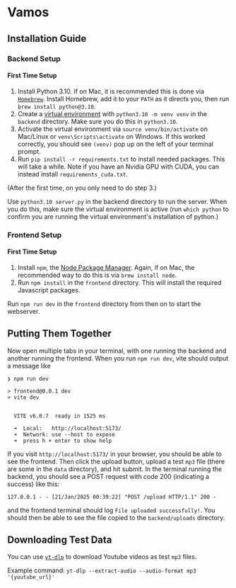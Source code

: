 # Vamos

## Installation Guide

### Backend Setup

#### First Time Setup

1. Install Python 3.10.
    If on Mac, it is recommended this is done via [`Homebrew`](https://brew.sh/).
    Install Homebrew, add it to your `PATH` as it directs you, then run `brew install python@3.10`.
2. Create a [virtual environment](https://realpython.com/python-virtual-environments-a-primer/) with `python3.10 -m venv venv` in the `backend` directory.
   Make sure you do this in `python3.10`.
3. Activate the virtual environment via `source venv/bin/activate` on Mac/Linux or `venv\Scripts\activate` on Windows.
   If this worked correctly, you should see `(venv)` pop up on the left of your terminal prompt.
4. Run `pip install -r requirements.txt` to install needed packages. This will take a while.
   Note if you have an Nvidia GPU with CUDA, you can instead install `requirements_cuda.txt`.
<!-- 5. After you're done, deactivate the virtual environment with `deactivate`. -->

(After the first time, on you only need to do step 3.)

Use `python3.10 server.py` in the backend directory to run the server.
When you do this, make sure the virtual environment is active (run `which python` to confirm you are running the virtual environment's installation of python.)

### Frontend Setup

#### First Time Setup

1. Install `npm`, the [Node Package Manager](https://www.npmjs.com/).
   Again, if on Mac, the recommended way to do this is via `brew install node`.
2. Run `npm install` in the `frontend` directory.
   This will install the required Javascript packages.

Run `npm run dev` in the `frontend` directory from then on to start the webserver.

## Putting Them Together

Now open multiple tabs in your terminal, with one running the backend and another running the frontend.
When you run `npm run dev`, vite should output a message like
```
❯ npm run dev

> frontend@0.0.1 dev
> vite dev


  VITE v6.0.7  ready in 1525 ms

  ➜  Local:   http://localhost:5173/
  ➜  Network: use --host to expose
  ➜  press h + enter to show help
```
If you visit `http://localhost:5173/` in your browser, you should be able to see the frontend.
Then click the upload button, upload a test `mp3` file (there are some in the `data` directory), and hit submit.
In the terminal running the backend, you should see a POST request with code 200 (indicating a success) like this:
```
127.0.0.1 - - [21/Jan/2025 00:39:22] "POST /upload HTTP/1.1" 200 -
```
and the frontend terminal should log `File uploaded successfully!`.
You should then be able to see the file copied to the `backend/uploads` directory.

## Downloading Test Data

You can use [`yt-dlp`](https://github.com/yt-dlp/yt-dlp?tab=readme-ov-file#installation) to download Youtube videos as test `mp3` files.

Example command:
`yt-dlp --extract-audio --audio-format mp3 '{youtube_url}'`
